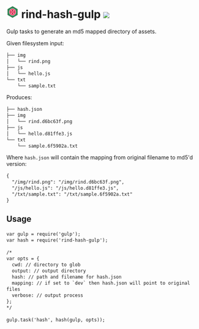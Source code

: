 # [![rind](https://raw.githubusercontent.com/creativelive/rind/master/assets/rind-32.png)](https://github.com/creativelive/rind) rind-hash-gulp [![](https://travis-ci.org/creativelive/rind-hash-gulp.png)](https://travis-ci.org/creativelive/rind-hash-gulp)

Gulp tasks to generate an md5 mapped directory of assets.

Given filesystem input:
```
├── img
│   └── rind.png
├── js
│   └── hello.js
└── txt
    └── sample.txt
```

Produces:
```
├── hash.json
├── img
│   └── rind.d6bc63f.png
├── js
│   └── hello.d81ffe3.js
└── txt
    └── sample.6f5902a.txt
```

Where `hash.json` will contain the mapping from original filename to md5'd version:

```
{
  "/img/rind.png": "/img/rind.d6bc63f.png",
  "/js/hello.js": "/js/hello.d81ffe3.js",
  "/txt/sample.txt": "/txt/sample.6f5902a.txt"
}
```

## Usage

```
var gulp = require('gulp');
var hash = require('rind-hash-gulp');

/*
var opts = {
  cwd: // directory to glob
  output: // output directory
  hash: // path and filename for hash.json
  mapping: // if set to `dev` then hash.json will point to original files
  verbose: // output process
};
*/

gulp.task('hash', hash(gulp, opts));
```
